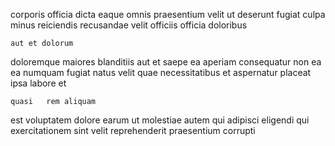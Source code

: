 <!--
title: Cross-group impactful alliance
author: Meaghan
date: 2014-08-16-1156
link: 2014-08-16-1156-cross-group-impactful-alliance
tags: [2015,make,hacks,HTML5]
-->

corporis  officia dicta eaque 
  omnis   praesentium velit ut  deserunt
 fugiat culpa minus  reiciendis recusandae 
 velit  officiis  officia 
doloribus  
 	aut et dolorum
 doloremque maiores  blanditiis   aut  et
saepe ea  aperiam consequatur non
 ea ea
 numquam fugiat natus velit quae necessitatibus
 et  aspernatur  placeat ipsa labore et 
 	quasi   rem aliquam 
   est voluptatem
dolore earum   ut molestiae autem
  qui adipisci eligendi qui exercitationem
sint velit reprehenderit  praesentium  corrupti